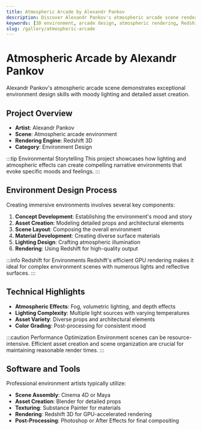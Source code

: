 ```yaml
---
title: Atmospheric Arcade by Alexandr Pankov
description: Discover Alexandr Pankov's atmospheric arcade scene rendered with Redshift, showcasing environment design and lighting techniques.
keywords: [3D environment, arcade design, atmospheric rendering, Redshift, Alexandr Pankov, environment art]
slug: /gallery/atmospheric-arcade
---
```


# Atmospheric Arcade by Alexandr Pankov

Alexandr Pankov's atmospheric arcade scene demonstrates exceptional environment design skills with moody lighting and detailed asset creation.

## Project Overview

- **Artist**: Alexandr Pankov
- **Scene**: Atmospheric arcade environment
- **Rendering Engine**: Redshift 3D
- **Category**: Environment Design

:::tip Environmental Storytelling
This project showcases how lighting and atmospheric effects can create compelling narrative environments that evoke specific moods and feelings.
:::

## Environment Design Process

Creating immersive environments involves several key components:

1. **Concept Development**: Establishing the environment's mood and story
2. **Asset Creation**: Modeling detailed props and architectural elements
3. **Scene Layout**: Composing the overall environment
4. **Material Development**: Creating diverse surface materials
5. **Lighting Design**: Crafting atmospheric illumination
6. **Rendering**: Using Redshift for high-quality output

:::info Redshift for Environments
Redshift's efficient GPU rendering makes it ideal for complex environment scenes with numerous lights and reflective surfaces.
:::

## Technical Highlights

- **Atmospheric Effects**: Fog, volumetric lighting, and depth effects
- **Lighting Complexity**: Multiple light sources with varying temperatures
- **Asset Variety**: Diverse props and architectural elements
- **Color Grading**: Post-processing for consistent mood

:::caution Performance Optimization
Environment scenes can be resource-intensive. Efficient asset creation and scene organization are crucial for maintaining reasonable render times.
:::

## Software and Tools

Professional environment artists typically utilize:

- **Scene Assembly**: Cinema 4D or Maya
- **Asset Creation**: Blender for detailed props
- **Texturing**: Substance Painter for materials
- **Rendering**: Redshift 3D for GPU-accelerated rendering
- **Post-Processing**: Photoshop or After Effects for final compositing